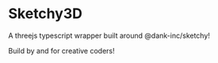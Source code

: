 # Sketchy3D

A threejs typescript wrapper built around @dank-inc/sketchy!

Build by and for creative coders!
